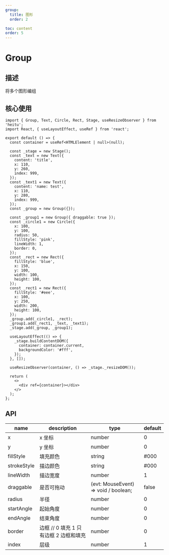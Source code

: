 ```yaml
---
group:
  title: 图形
  order: 2

toc: content
order: 5
---
```


# Group

## 描述

将多个图形编组

## 核心使用

```tsx
import { Group, Text, Circle, Rect, Stage, useResizeObserver } from 'heitu';
import React, { useLayoutEffect, useRef } from 'react';

export default () => {
  const container = useRef<HTMLElement | null>(null);

  const _stage = new Stage();
  const _text = new Text({
    content: 'title',
    x: 110,
    y: 260,
    index: 999,
  });
  const _text1 = new Text({
    content: 'name: test',
    x: 110,
    y: 280,
    index: 999,
  });
  const _group = new Group({});

  const _group1 = new Group({ draggable: true });
  const _circle1 = new Circle({
    x: 100,
    y: 100,
    radius: 50,
    fillStyle: 'pink',
    lineWidth: 1,
    border: 0,
  });
  const _rect = new Rect({
    fillStyle: 'blue',
    x: 150,
    y: 100,
    width: 100,
    height: 100,
  });
  const _rect1 = new Rect({
    fillStyle: '#eee',
    x: 100,
    y: 250,
    width: 200,
    height: 100,
  });
  _group.add(_circle1, _rect);
  _group1.add(_rect1, _text, _text1);
  _stage.add(_group, _group1);

  useLayoutEffect(() => {
    _stage.buildContentDOM({
      container: container.current,
      backgroundColor: '#fff',
    });
  }, []);

  useResizeObserver(container, () => _stage._resizeDOM());

  return (
    <>
      <div ref={container}></div>
    </>
  );
};
```

## API

| name        | description                            | type                                 | default |
| ----------- | -------------------------------------- | ------------------------------------ | ------- |
| x           | x 坐标                                 | number                               | 0       |
| y           | y 坐标                                 | number                               | 0       |
| fillStyle   | 填充颜色                               | string                               | #000    |
| strokeStyle | 描边颜色                               | string                               | #000    |
| lineWidth   | 描边宽度                               | number                               | 1       |
| draggable   | 是否可拖动                             | (evt: MouseEvent) => void / boolean; | false   |
| radius      | 半径                                   | number                               | 0       |
| startAngle  | 起始角度                               | number                               | 0       |
| endAngle    | 结束角度                               | number                               | 0       |
| border      | 边框 // 0 填充 1 只有边框 2 边框和填充 | number                               | 0       |
| index       | 层级                                   | number                               | 1       |
